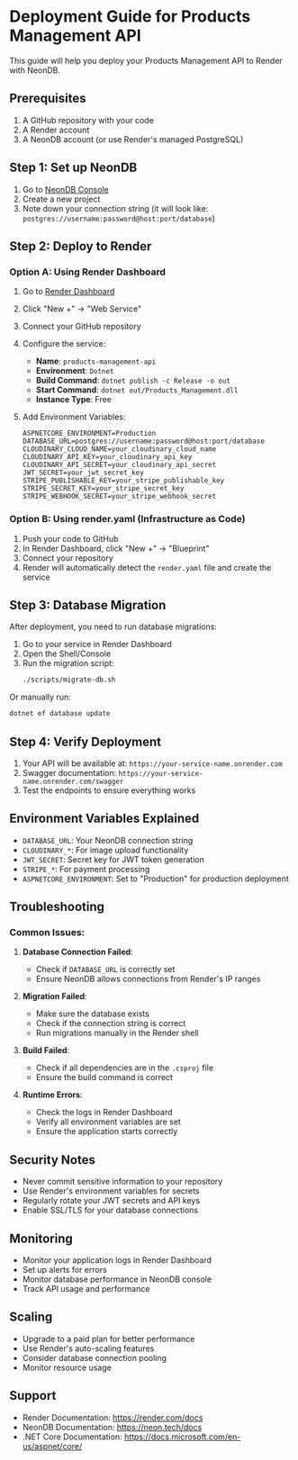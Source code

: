 # Deployment Guide for Products Management API

This guide will help you deploy your Products Management API to Render with NeonDB.

## Prerequisites

1. A GitHub repository with your code
2. A Render account
3. A NeonDB account (or use Render's managed PostgreSQL)

## Step 1: Set up NeonDB

1. Go to [NeonDB Console](https://console.neon.tech/)
2. Create a new project
3. Note down your connection string (it will look like: `postgres://username:password@host:port/database`)

## Step 2: Deploy to Render

### Option A: Using Render Dashboard

1. Go to [Render Dashboard](https://dashboard.render.com/)
2. Click "New +" → "Web Service"
3. Connect your GitHub repository
4. Configure the service:
   - **Name**: `products-management-api`
   - **Environment**: `Dotnet`
   - **Build Command**: `dotnet publish -c Release -o out`
   - **Start Command**: `dotnet out/Products_Management.dll`
   - **Instance Type**: Free

5. Add Environment Variables:
   ```
   ASPNETCORE_ENVIRONMENT=Production
   DATABASE_URL=postgres://username:password@host:port/database
   CLOUDINARY_CLOUD_NAME=your_cloudinary_cloud_name
   CLOUDINARY_API_KEY=your_cloudinary_api_key
   CLOUDINARY_API_SECRET=your_cloudinary_api_secret
   JWT_SECRET=your_jwt_secret_key
   STRIPE_PUBLISHABLE_KEY=your_stripe_publishable_key
   STRIPE_SECRET_KEY=your_stripe_secret_key
   STRIPE_WEBHOOK_SECRET=your_stripe_webhook_secret
   ```

### Option B: Using render.yaml (Infrastructure as Code)

1. Push your code to GitHub
2. In Render Dashboard, click "New +" → "Blueprint"
3. Connect your repository
4. Render will automatically detect the `render.yaml` file and create the service

## Step 3: Database Migration

After deployment, you need to run database migrations:

1. Go to your service in Render Dashboard
2. Open the Shell/Console
3. Run the migration script:
   ```bash
   ./scripts/migrate-db.sh
   ```

Or manually run:
```bash
dotnet ef database update
```

## Step 4: Verify Deployment

1. Your API will be available at: `https://your-service-name.onrender.com`
2. Swagger documentation: `https://your-service-name.onrender.com/swagger`
3. Test the endpoints to ensure everything works

## Environment Variables Explained

- `DATABASE_URL`: Your NeonDB connection string
- `CLOUDINARY_*`: For image upload functionality
- `JWT_SECRET`: Secret key for JWT token generation
- `STRIPE_*`: For payment processing
- `ASPNETCORE_ENVIRONMENT`: Set to "Production" for production deployment

## Troubleshooting

### Common Issues:

1. **Database Connection Failed**: 
   - Check if `DATABASE_URL` is correctly set
   - Ensure NeonDB allows connections from Render's IP ranges

2. **Migration Failed**:
   - Make sure the database exists
   - Check if the connection string is correct
   - Run migrations manually in the Render shell

3. **Build Failed**:
   - Check if all dependencies are in the `.csproj` file
   - Ensure the build command is correct

4. **Runtime Errors**:
   - Check the logs in Render Dashboard
   - Verify all environment variables are set
   - Ensure the application starts correctly

## Security Notes

- Never commit sensitive information to your repository
- Use Render's environment variables for secrets
- Regularly rotate your JWT secrets and API keys
- Enable SSL/TLS for your database connections

## Monitoring

- Monitor your application logs in Render Dashboard
- Set up alerts for errors
- Monitor database performance in NeonDB console
- Track API usage and performance

## Scaling

- Upgrade to a paid plan for better performance
- Use Render's auto-scaling features
- Consider database connection pooling
- Monitor resource usage

## Support

- Render Documentation: https://render.com/docs
- NeonDB Documentation: https://neon.tech/docs
- .NET Core Documentation: https://docs.microsoft.com/en-us/aspnet/core/

